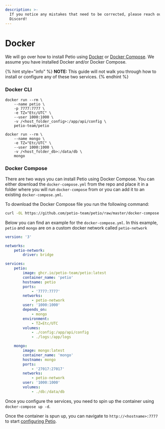 ```yaml
---
description: >-
  If you notice any mistakes that need to be corrected, please reach out on
  Discord!
---
```


# Docker

We will go over how to install Petio using [Docker](https://docs.docker.com/engine/) or [Docker Compose](https://docs.docker.com/compose/). We assume you have installed Docker and/or Docker Compose. 

{% hint style="info" %}
**NOTE:** This guide will not walk you through how to install or configure any of these two services.
{% endhint %}

### Docker CLI

```text
docker run --rm \
    --name petio \
    -p 7777:7777 \
    -e TZ="Etc/UTC" \
    --user 1000:1000 \
    -v /<host_folder_config>:/app/api/config \
    petio-team/petio
```

```text
docker run --rm \
    --name mongo \
    -e TZ="Etc/UTC" \
    --user 1000:1000 \
    -v /<host_folder_db>:/data/db \
    mongo
```

### Docker Compose

There are two ways you can install Petio using Docker Compose. You can either download the `docker-compose.yml` from the repo and place it in a folder where you will run `docker-compose` from or you can add it to an existing `docker-compose.yml`.

To download the Docker Compose file you run the following command:

```bash
curl -OL https://github.com/petio-team/petio/raw/master/docker-compose.yml -o /path/to/location
```

Below you can find an example for the `docker-compose.yml`. In this example, `petio` and `mongo` are on a custom docker network called `petio-network`

```yaml
version: '3'

networks:
    petio-network:
        driver: bridge

services:
    petio:
        image: ghcr.io/petio-team/petio:latest
        container_name: 'petio'
        hostname: petio
        ports:
            - '7777:7777'
        networks:
            - petio-network
        user: '1000:1000'
        depends_on:
            - mongo
        environment:
            - TZ=Etc/UTC
        volumes:
            - ./config:/app/api/config
            - ./logs:/app/logs

    mongo:
        image: mongo:latest
        container_name: 'mongo'
        hostname: mongo
        ports:
            - '27017:27017'
        networks:
            - petio-network
        user: '1000:1000'
        volumes:
            - ./db:/data/db
```

Once you configure the services, you need to spin up the container using `docker-compose up -d`. 

Once the container is spun up, you can navigate to `http://<hostname>:7777` to start [configuring Petio](../configuration/first-time-setup.md).

